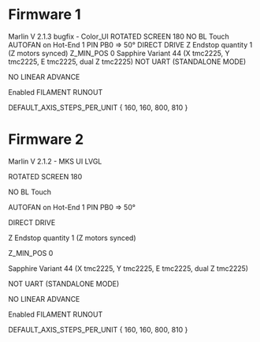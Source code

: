 # Firmware 1

Marlin V 2.1.3 bugfix - Color_UI
ROTATED SCREEN 180
NO BL Touch
AUTOFAN on Hot-End 1 PIN PB0 => 50°
DIRECT DRIVE
Z Endstop quantity 1 (Z motors synced)
Z_MIN_POS 0
Sapphire Variant 44 (X tmc2225, Y tmc2225, E tmc2225, dual 	Z tmc2225)
NOT UART (STANDALONE MODE)

NO LINEAR ADVANCE

Enabled FILAMENT RUNOUT

DEFAULT_AXIS_STEPS_PER_UNIT   { 160, 160, 800, 810 }


# Firmware 2

Marlin V 2.1.2 - MKS UI LVGL

ROTATED SCREEN 180

NO BL Touch

AUTOFAN on Hot-End 1 PIN PB0 => 50°

DIRECT DRIVE

Z Endstop quantity 1 (Z motors synced)

Z_MIN_POS 0

Sapphire Variant 44 (X tmc2225, Y tmc2225, E tmc2225, dual 	Z tmc2225)

NOT UART (STANDALONE MODE)

NO LINEAR ADVANCE

Enabled FILAMENT RUNOUT

DEFAULT_AXIS_STEPS_PER_UNIT   { 160, 160, 800, 810 }
